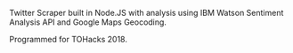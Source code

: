 Twitter Scraper built in Node.JS with analysis using IBM Watson Sentiment Analysis API and Google Maps Geocoding.

Programmed for TOHacks 2018.
